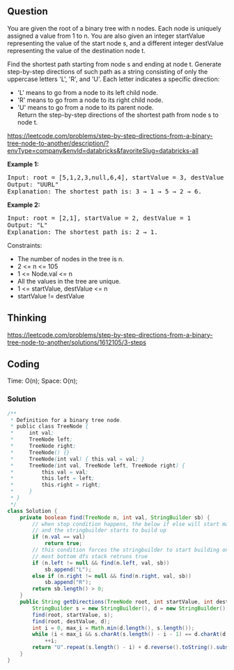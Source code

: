 ## Question
You are given the root of a binary tree with n nodes. Each node is uniquely assigned a value from 1 to n. You are also given an integer startValue representing the value of the start node s, and a different integer destValue representing the value of the destination node t.  
  
Find the shortest path starting from node s and ending at node t. Generate step-by-step directions of such path as a string consisting of only the uppercase letters 'L', 'R', and 'U'. Each letter indicates a specific direction:  
  
* 'L' means to go from a node to its left child node.  
* 'R' means to go from a node to its right child node.  
* 'U' means to go from a node to its parent node.  
Return the step-by-step directions of the shortest path from node s to node t.  

https://leetcode.com/problems/step-by-step-directions-from-a-binary-tree-node-to-another/description/?envType=company&envId=databricks&favoriteSlug=databricks-all

 

**Example 1:**
<pre>
Input: root = [5,1,2,3,null,6,4], startValue = 3, destValue = 6
Output: "UURL"
Explanation: The shortest path is: 3 → 1 → 5 → 2 → 6.
</pre>

**Example 2:**
<pre>
Input: root = [2,1], startValue = 2, destValue = 1
Output: "L"
Explanation: The shortest path is: 2 → 1.
</pre>

Constraints:
* The number of nodes in the tree is n.
* 2 <= n <= 105
* 1 <= Node.val <= n
* All the values in the tree are unique.
* 1 <= startValue, destValue <= n
* startValue != destValue

## Thinking
https://leetcode.com/problems/step-by-step-directions-from-a-binary-tree-node-to-another/solutions/1612105/3-steps

## Coding
Time: O(n); 
Space: O(n); 
### Solution
```java
/**
 * Definition for a binary tree node.
 * public class TreeNode {
 *     int val;
 *     TreeNode left;
 *     TreeNode right;
 *     TreeNode() {}
 *     TreeNode(int val) { this.val = val; }
 *     TreeNode(int val, TreeNode left, TreeNode right) {
 *         this.val = val;
 *         this.left = left;
 *         this.right = right;
 *     }
 * }
 */
class Solution {
    private boolean find(TreeNode n, int val, StringBuilder sb) {
        // when stop condition happens, the below if else will start matching
        // and the stringbuilder starts to build up
        if (n.val == val) 
            return true;
        // this condition forces the stringbuilder to start building only after the 
        // most bottom dfs stack retruns true
        if (n.left != null && find(n.left, val, sb))
            sb.append("L");
        else if (n.right != null && find(n.right, val, sb))
            sb.append("R");
        return sb.length() > 0;
    }
    public String getDirections(TreeNode root, int startValue, int destValue) {
        StringBuilder s = new StringBuilder(), d = new StringBuilder();
        find(root, startValue, s);
        find(root, destValue, d);
        int i = 0, max_i = Math.min(d.length(), s.length());
        while (i < max_i && s.charAt(s.length() - i - 1) == d.charAt(d.length() - i - 1))
            ++i;
        return "U".repeat(s.length() - i) + d.reverse().toString().substring(i);
    }
}
```